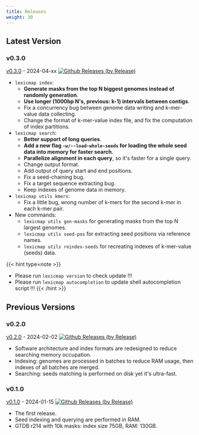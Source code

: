 ```yaml
---
title: Releases
weight: 30
---
```




## Latest Version

### v0.3.0

[v0.3.0](https://github.com/shenwei356/LexicMap/releases/tag/v0.3.0) - 2024-04-xx [![Github Releases (by Release)](https://img.shields.io/github/downloads/shenwei356/LexicMap/v0.3.0/total.svg)](https://github.com/shenwei356/LexicMap/releases/tag/v0.3.0)

- `lexicmap index`:
    - **Generate masks from the top N biggest genomes instead of randomly generation**.
    - **Use longer (1000bp N's, previous: k-1) intervals between contigs**.
    - Fix a concurrency bug between genome data writing and k-mer-value data collecting.
    - Change the format of k-mer-value index file, and fix the computation of index partitions.
- `lexicmap search`:
    - **Better support of long queries**.
    - **Add a new flag `-w/--load-whole-seeds` for loading the whole seed data into memory for faster search**.
    - **Parallelize alignment in each query**, so it's faster for a single query.
    - Change output format.
    - Add output of query start and end positions.
    - Fix a seed-chaining bug.
    - Fix a target sequence extracting bug.
    - Keep indexes of genome data in memory.
- `lexicmap utils kmers`:
    - Fix a little bug, wrong number of k-mers for the second k-mer in each k-mer pair.
- New commands:
    - `lexicmap utils gen-masks` for generating masks from the top N largest genomes.
    - `lexicmap utils seed-pos` for extracting seed positions via reference names.
    - `lexicmap utils reindex-seeds` for recreating indexes of k-mer-value (seeds) data.


{{< hint type=note >}}

- Please run `lexicmap version` to check update !!!
- Please run `lexicmap autocompletion` to update shell autocompletion script !!!
{{< /hint >}}

## Previous Versions


### v0.2.0

[v0.2.0](https://github.com/shenwei356/LexicMap/releases/tag/v0.2.0) - 2024-02-02 [![Github Releases (by Release)](https://img.shields.io/github/downloads/shenwei356/LexicMap/v0.2.0/total.svg)](https://github.com/shenwei356/LexicMap/releases/tag/v0.2.0)

- Software architecture and index formats are redesigned to reduce searching memory occupation.
- Indexing: genomes are processed in batches to reduce RAM usage, then indexes of all batches are merged.
- Searching: seeds matching is performed on disk yet it's ultra-fast.

### v0.1.0

[v0.1.0](https://github.com/shenwei356/LexicMap/releases/tag/v0.1.0) - 2024-01-15 [![Github Releases (by Release)](https://img.shields.io/github/downloads/shenwei356/LexicMap/v0.1.0/total.svg)](https://github.com/shenwei356/LexicMap/releases/tag/v0.1.0)

- The first release.
- Seed indexing and querying are performed in RAM.
- GTDB r214 with 10k masks: index size 75GB, RAM: 130GB.


